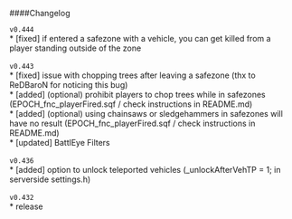 ####Changelog
<br/>

`v0.444`<br/>
	* [fixed] if entered a safezone with a vehicle, you can get killed from a player standing outside of the zone<br/>
<br/>
`v0.443`<br/>
	* [fixed] issue with chopping trees after leaving a safezone (thx to ReDBaroN for noticing this bug)<br/>
	* [added] (optional) prohibit players to chop trees while in safezones (EPOCH_fnc_playerFired.sqf / check instructions in README.md)<br/>
	* [added] (optional) using chainsaws or sledgehammers in safezones will have no result (EPOCH_fnc_playerFired.sqf / check instructions in README.md)<br/>
	* [updated] BattlEye Filters<br/>
<br/>
`v0.436`<br/>
	* [added] option to unlock teleported vehicles (_unlockAfterVehTP	= 1; in serverside settings.h)<br/>
<br/>
`v0.432`<br/>
	* release<br/>
